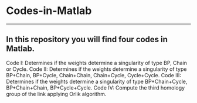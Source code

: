 # Codes-in-Matlab
---
In this repository you will find four codes in Matlab.
--
Code I: Determines if the weights determine a singularity of type BP, Chain or Cycle.
Code II: Determines if the weights determine a singularity of type  BP+Chain, BP+Cycle, Chain+Chain, Chain+Cycle, Cycle+Cycle.
Code III: Determines if the weights determine a singularity of type BP+Chain+Cycle, BP+Chain+Chain, BP+Cycle+Cycle.
Code IV: Compute the third homology group of the link applying Orlik algorithm.
